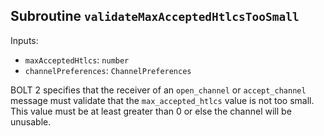 ## Subroutine `validateMaxAcceptedHtlcsTooSmall`

Inputs:

-   `maxAcceptedHtlcs`: `number`
-   `channelPreferences`: `ChannelPreferences`

BOLT 2 specifies that the receiver of an `open_channel` or `accept_channel` message must validate that the `max_accepted_htlcs` value is not too small. This value must be at least greater than 0 or else the channel will be unusable.
